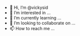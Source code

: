 - 👋 Hi, I’m @vickysid
- 👀 I’m interested in ...
- 🌱 I’m currently learning ...
- 💞️ I’m looking to collaborate on ...
- 📫 How to reach me ...

<!---
vickysid/vickysid is a ✨ special ✨ repository because its `README.md` (this file) appears on your GitHub profile.
You can click the Preview link to take a look at your changes.
--->
